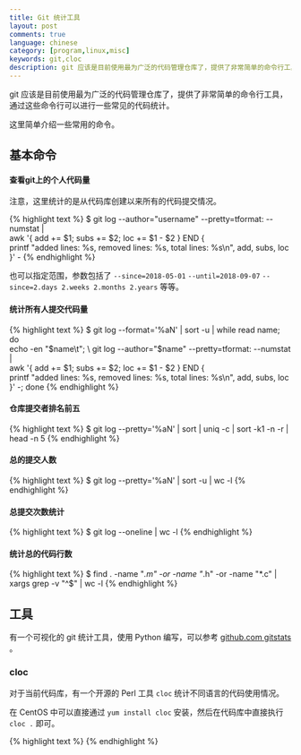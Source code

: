 ```yaml
---
title: Git 统计工具
layout: post
comments: true
language: chinese
category: [program,linux,misc]
keywords: git,cloc
description: git 应该是目前使用最为广泛的代码管理仓库了，提供了非常简单的命令行工具，通过这些命令行可以进行一些常见的代码统计。 这里简单介绍一些常用的命令。
---
```


git 应该是目前使用最为广泛的代码管理仓库了，提供了非常简单的命令行工具，通过这些命令行可以进行一些常见的代码统计。

这里简单介绍一些常用的命令。

<!-- more -->

## 基本命令

#### 查看git上的个人代码量

注意，这里统计的是从代码库创建以来所有的代码提交情况。

{% highlight text %}
$ git log --author="username" --pretty=tformat: --numstat |  \
    awk '{ add += $1; subs += $2; loc += $1 - $2 } END {   \
    printf "added lines: %s, removed lines: %s, total lines: %s\n", add, subs, loc }' -
{% endhighlight %}

也可以指定范围，参数包括了 `--since=2018-05-01` `--until=2018-09-07` `--since=2.days 2.weeks 2.months 2.years` 等等。

#### 统计所有人提交代码量

{% highlight text %}
$ git log --format='%aN' | sort -u | while read name; do     \
    echo -en "$name\t";                                    \
	git log --author="$name" --pretty=tformat: --numstat | \
	awk '{ add += $1; subs += $2; loc += $1 - $2 } END {   \
	printf "added lines: %s, removed lines: %s, total lines: %s\n", add, subs, loc }' -; done
{% endhighlight %}

#### 仓库提交者排名前五

{% highlight text %}
$ git log --pretty='%aN' | sort | uniq -c | sort -k1 -n -r | head -n 5
{% endhighlight %}

#### 总的提交人数

{% highlight text %}
$ git log --pretty='%aN' | sort -u | wc -l
{% endhighlight %}

#### 总提交次数统计

{% highlight text %}
$ git log --oneline | wc -l
{% endhighlight %}

#### 统计总的代码行数

{% highlight text %}
$ find . -name "*.m" -or -name "*.h" -or -name "*.c" | xargs grep -v "^$" | wc -l
{% endhighlight %}

## 工具

有一个可视化的 git 统计工具，使用 Python 编写，可以参考 [github.com gitstats](https://github.com/hoxu/gitstats) 。

### cloc

对于当前代码库，有一个开源的 Perl 工具 `cloc` 统计不同语言的代码使用情况。

在 CentOS 中可以直接通过 `yum install cloc` 安装，然后在代码库中直接执行 `cloc .` 即可。


{% highlight text %}
{% endhighlight %}
